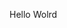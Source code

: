 Hello Wolrd





































































































































































































































































































































































































































































































































































































































































































































































































































































































































































































































































































































































































































































































































































































































































































































































































































































































































































































































































































































































































































































































































































































































































































































































































































































































































































































































































































































































































































